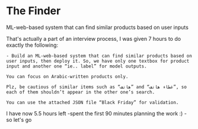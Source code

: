 # The Finder
ML-web-based system that can find similar products based on user inputs

That's actually a part of an interview process, I was given 7 hours to do exactly the following:
```
- Build an ML-web-based system that can find similar products based on user inputs, then deploy it. So, we have only one textbox for product input and another one “ie.. label” for model outputs.

You can focus on Arabic-written products only.

Plz, be cautious of similar items such as “هاتف” and “غطاء هاتف”, so each of them shouldn’t appear in the other one’s search.

You can use the attached JSON file “Black Friday” for validation.
```
I have now 5.5 hours left -spent the first 90 minutes planning the work :) - so let's go
